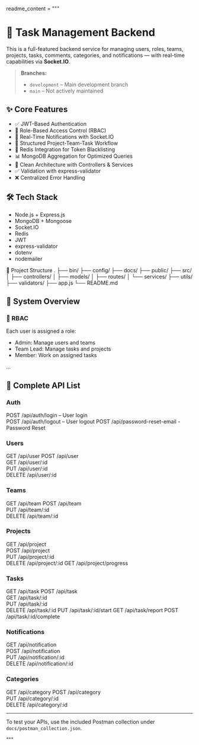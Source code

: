 readme_content = """
# 🚀 Task Management Backend

This is a full-featured backend service for managing users, roles, teams, projects, tasks, comments, categories, and notifications — with real-time capabilities via **Socket.IO**.

> **Branches:**
> - `development` – Main development branch  
> - `main` – Not actively maintained

## ✨ Core Features

- ✅ JWT-Based Authentication
- 🔐 Role-Based Access Control (RBAC)
- 💬 Real-Time Notifications with Socket.IO
- 🧠 Structured Project-Team-Task Workflow
- 🔁 Redis Integration for Token Blacklisting
- 📊 MongoDB Aggregation for Optimized Queries
- 🧰 Clean Architecture with Controllers & Services
- ✅ Validation with express-validator
- ❌ Centralized Error Handling

## 🛠️ Tech Stack

- Node.js + Express.js
- MongoDB + Mongoose
- Socket.IO
- Redis
- JWT
- express-validator
- dotenv
- nodemailer

📁 Project Structure
.
├── bin/
├── config/
├── docs/
├── public/
├── src/
│   ├── controllers/
│   ├── models/
│   ├── routes/
│   └── services/
├── utils/
├── validators/
├── app.js
└── README.md

## 🧠 System Overview

### 🔐 RBAC
Each user is assigned a role:
- Admin: Manage users and teams
- Team Lead: Manage tasks and projects
- Member: Work on assigned tasks

...

## 📌 Complete API List

### Auth
POST /api/auth/login – User login  
POST /api/auth/logout – User logout
POST /api/password-reset-email - Password Reset

### Users
GET /api/user 
POST /api/user  
GET /api/user/:id  
PUT /api/user/:id  
DELETE /api/user/:id

### Teams
GET /api/team 
POST /api/team  
PUT /api/team/:id  
DELETE /api/team/:id

### Projects
GET /api/project  
POST /api/project  
PUT /api/project/:id  
DELETE /api/project/:id
GET /api/project/progress

### Tasks
GET /api/task
POST /api/task  
GET /api/task/:id  
PUT /api/task/:id  
DELETE /api/task/:id
PUT /api/task/:id/start
GET /api/task/report
POST /api/task/:id/complete

### Notifications
GET /api/notification  
POST /api/notification  
PUT /api/notification/:id  
DELETE /api/notification/:id

### Categories
GET /api/category
POST /api/category  
PUT /api/category/:id  
DELETE /api/category/:id

---

To test your APIs, use the included Postman collection under `docs/postman_collection.json`.

"""
